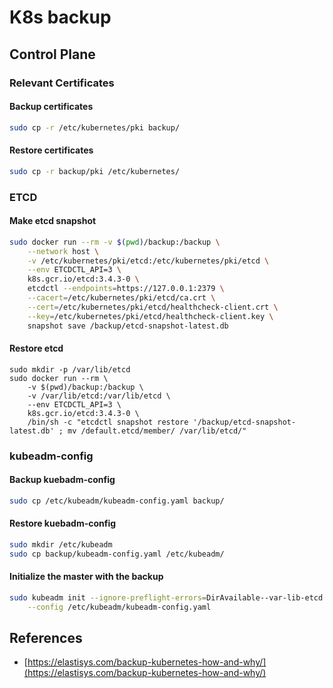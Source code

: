 # K8s backup

## Control Plane

### Relevant Certificates

#### Backup certificates

```bash
sudo cp -r /etc/kubernetes/pki backup/
```

#### Restore certificates

```bash
sudo cp -r backup/pki /etc/kubernetes/
```

### ETCD

#### Make etcd snapshot

```bash
sudo docker run --rm -v $(pwd)/backup:/backup \
    --network host \
    -v /etc/kubernetes/pki/etcd:/etc/kubernetes/pki/etcd \
    --env ETCDCTL_API=3 \
    k8s.gcr.io/etcd:3.4.3-0 \
    etcdctl --endpoints=https://127.0.0.1:2379 \
    --cacert=/etc/kubernetes/pki/etcd/ca.crt \
    --cert=/etc/kubernetes/pki/etcd/healthcheck-client.crt \
    --key=/etc/kubernetes/pki/etcd/healthcheck-client.key \
    snapshot save /backup/etcd-snapshot-latest.db
```

#### Restore etcd

```
sudo mkdir -p /var/lib/etcd
sudo docker run --rm \
    -v $(pwd)/backup:/backup \
    -v /var/lib/etcd:/var/lib/etcd \
    --env ETCDCTL_API=3 \
    k8s.gcr.io/etcd:3.4.3-0 \
    /bin/sh -c "etcdctl snapshot restore '/backup/etcd-snapshot-latest.db' ; mv /default.etcd/member/ /var/lib/etcd/"
```

### kubeadm-config


#### Backup kuebadm-config

```bash
sudo cp /etc/kubeadm/kubeadm-config.yaml backup/
```

#### Restore kuebadm-config

```bash
sudo mkdir /etc/kubeadm
sudo cp backup/kubeadm-config.yaml /etc/kubeadm/
```

#### Initialize the master with the backup

```bash
sudo kubeadm init --ignore-preflight-errors=DirAvailable--var-lib-etcd \
    --config /etc/kubeadm/kubeadm-config.yaml
```

## References

* [https://elastisys.com/backup-kubernetes-how-and-why/](https://elastisys.com/backup-kubernetes-how-and-why/)

